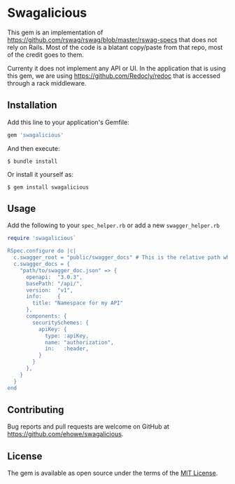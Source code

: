 # Swagalicious

This gem is an implementation of https://github.com/rswag/rswag/blob/master/rswag-specs that does not rely on Rails. Most of the code is a blatant copy/paste from that repo, most of the credit goes to them.

Currenty it does not implement any API or UI. In the application that is using this gem, we are using https://github.com/Redocly/redoc that is accessed through a rack middleware.

## Installation

Add this line to your application's Gemfile:

```ruby
gem 'swagalicious'
```

And then execute:

    $ bundle install

Or install it yourself as:

    $ gem install swagalicious

## Usage

Add the following to your `spec_helper.rb` or add a new `swagger_helper.rb`

```ruby
require 'swagalicious`

RSpec.configure do |c|
  c.swagger_root = "public/swagger_docs" # This is the relative path where the swagger docs will be output
  c.swagger_docs = {
    "path/to/swagger_doc.json" => {
      openapi:  "3.0.3",
      basePath: "/api/",
      version:  "v1",
      info:     {
        title: "Namespace for my API"
      },
      components: {
        securitySchemes: {
          apiKey: {
            type: :apiKey,
            name: "authorization",
            in:   :header,
          }
        }
      },
    }
  }
end
```



## Contributing

Bug reports and pull requests are welcome on GitHub at https://github.com/ehowe/swagalicious.


## License

The gem is available as open source under the terms of the [MIT License](https://opensource.org/licenses/MIT).
